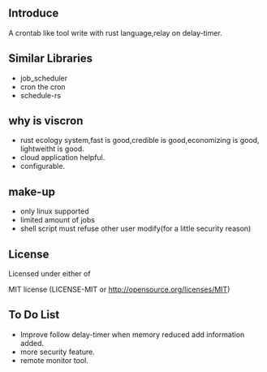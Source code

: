 ## Introduce
A crontab like tool write with rust language,relay on delay-timer.


## Similar Libraries
- job_scheduler 
- cron the cron 
- schedule-rs

## why is viscron
- rust ecology system,fast is good,credible is good,economizing is good, lightweitht is good.
- cloud application helpful.
- configurable.

## make-up
- only linux supported
- limited amount of jobs 
- shell script must refuse other user modify(for a little security reason)

## License
Licensed under either of

MIT license (LICENSE-MIT or http://opensource.org/licenses/MIT)

## To Do List
- Improve follow delay-timer when memory reduced add information added.
- more security feature.
- remote monitor tool.
